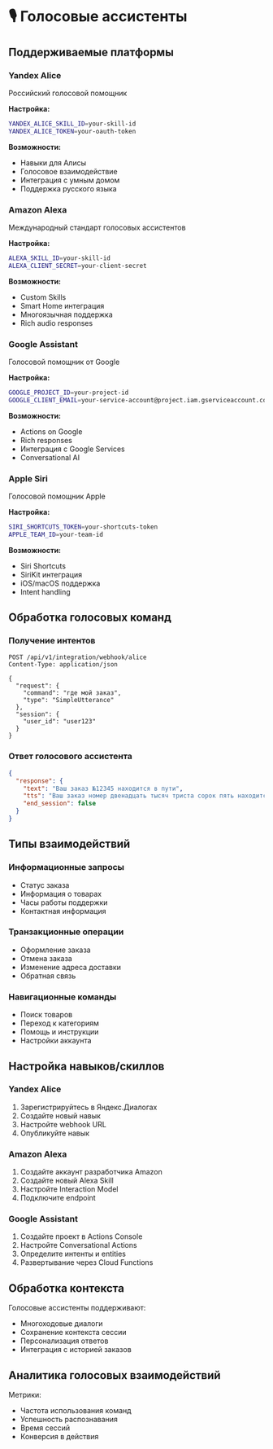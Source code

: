 # 🎙️ Голосовые ассистенты

## Поддерживаемые платформы

### Yandex Alice
Российский голосовой помощник

**Настройка:**
```bash
YANDEX_ALICE_SKILL_ID=your-skill-id
YANDEX_ALICE_TOKEN=your-oauth-token
```

**Возможности:**
- Навыки для Алисы
- Голосовое взаимодействие
- Интеграция с умным домом
- Поддержка русского языка

### Amazon Alexa
Международный стандарт голосовых ассистентов

**Настройка:**
```bash
ALEXA_SKILL_ID=your-skill-id
ALEXA_CLIENT_SECRET=your-client-secret
```

**Возможности:**
- Custom Skills
- Smart Home интеграция
- Многоязычная поддержка
- Rich audio responses

### Google Assistant
Голосовой помощник от Google

**Настройка:**
```bash
GOOGLE_PROJECT_ID=your-project-id
GOOGLE_CLIENT_EMAIL=your-service-account@project.iam.gserviceaccount.com
```

**Возможности:**
- Actions on Google
- Rich responses
- Интеграция с Google Services
- Conversational AI

### Apple Siri
Голосовой помощник Apple

**Настройка:**
```bash
SIRI_SHORTCUTS_TOKEN=your-shortcuts-token
APPLE_TEAM_ID=your-team-id
```

**Возможности:**
- Siri Shortcuts
- SiriKit интеграция
- iOS/macOS поддержка
- Intent handling

## Обработка голосовых команд

### Получение интентов
```http
POST /api/v1/integration/webhook/alice
Content-Type: application/json

{
  "request": {
    "command": "где мой заказ",
    "type": "SimpleUtterance"
  },
  "session": {
    "user_id": "user123"
  }
}
```

### Ответ голосового ассистента
```json
{
  "response": {
    "text": "Ваш заказ №12345 находится в пути",
    "tts": "Ваш заказ номер двенадцать тысяч триста сорок пять находится в пути",
    "end_session": false
  }
}
```

## Типы взаимодействий

### Информационные запросы
- Статус заказа
- Информация о товарах  
- Часы работы поддержки
- Контактная информация

### Транзакционные операции
- Оформление заказа
- Отмена заказа
- Изменение адреса доставки
- Обратная связь

### Навигационные команды
- Поиск товаров
- Переход к категориям
- Помощь и инструкции
- Настройки аккаунта

## Настройка навыков/скиллов

### Yandex Alice
1. Зарегистрируйтесь в Яндекс.Диалогах
2. Создайте новый навык
3. Настройте webhook URL
4. Опубликуйте навык

### Amazon Alexa
1. Создайте аккаунт разработчика Amazon
2. Создайте новый Alexa Skill
3. Настройте Interaction Model
4. Подключите endpoint

### Google Assistant
1. Создайте проект в Actions Console
2. Настройте Conversational Actions
3. Определите интенты и entities
4. Развертывание через Cloud Functions

## Обработка контекста

Голосовые ассистенты поддерживают:
- Многоходовые диалоги
- Сохранение контекста сессии
- Персонализация ответов
- Интеграция с историей заказов

## Аналитика голосовых взаимодействий

Метрики:
- Частота использования команд
- Успешность распознавания
- Время сессий
- Конверсия в действия